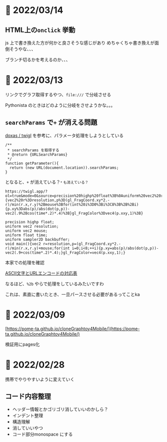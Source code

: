# 📝 2022/03/14


## HTML上の`onclick` 挙動


js 上で書き換えた方が何かと良さそうな感じがあり
めちゃくちゃ書き換えが面倒そうやな、、、


ブランチ切るかを考えるのか、、、




# 📝 2022/03/13


リンクでグラフ取得するやつ、`file:///` で分岐させる

Pythonista のときはどのように分岐をさせようかな。。。

## `searchParams` で`+` が消える問題

[doxas / twigl](https://github.com/doxas/twigl) を参考に、パラメータ処理をしようとしている

```
/**
 * searchParams を取得する
 * @return {URLSearchParams}
 */
function getParameter(){
  return (new URL(document.location)).searchParams;
}
```

となると、`+` が消えている？<small>`*` も消えている？</small>


```
https://twigl.app/?ol=true&mode=0&source=precision%20highp%20float%3B%0Auniform%20vec2%20resolution%3B%0Auniform%20vec2%20mouse%3B%0Auniform%20float%20time%3B%0Auniform%20sampler2D%20backbuffer%3B%0Avoid%20main(){vec2%20r%3Dresolution,p%3D(gl_FragCoord.xy*2.-r)/min(r.x,r.y)%2Bmouse%3Bfor(int%20i%3D0%3Bi%3C8%3B%2B%2Bi){p.xy%3Dabs(p)/abs(dot(p,p))-vec2(.9%2Bcos(time*.2)*.4)%3B}gl_FragColor%3Dvec4(p.xxy,1)%3B}
```
```
precision highp float;
uniform vec2 resolution;
uniform vec2 mouse;
uniform float time;
uniform sampler2D backbuffer;
void main(){vec2 r=resolution,p=(gl_FragCoord.xy*2.-r)/min(r.x,r.y)+mouse;for(int i=0;i<8;++i){p.xy=abs(p)/abs(dot(p,p))-vec2(.9+cos(time*.2)*.4);}gl_FragColor=vec4(p.xxy,1);}
```



本家での処理を確認


[ASCII文字とURLエンコードの対応表](https://www.seil.jp/doc/index.html#tool/url-encode.html)

なるほど、`%2b` やらで処理をしているみたいですわ


これは、素直に書いたとき、一旦パースさせる必要があるってことka





# 📝 2022/03/09

[https://pome-ta.github.io/cloneGraphtoy4Mobile/](https://pome-ta.github.io/cloneGraphtoy4Mobile/)


検証用にpages化

# 📝 2022/02/28


携帯でやりやすいように変えていく


## コード内容整理


- ヘッダー情報とかゴリゴリ消していいのかしら？
- インデント整理
- 構造理解
- 消していいやつ
- コード部分monospace にする
